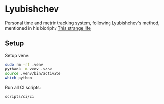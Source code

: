 # Lyubishchev

Personal time and metric tracking system, following Lyubishchev's method, mentioned in his bioriphy [This strange life](https://sudonull.com/post/171201-Granin-This-strange-life)
## Setup

Setup venv:
```sh
sudo rm -rf .venv
python3 -m venv .venv
source .venv/bin/activate
which python
```

Run all CI scripts:

```sh
scripts/ci/ci
```


